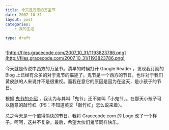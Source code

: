 ```yaml
---
title: 今天是万恶的万圣节
date: 2007-10-31
layout: post
categories:
    - 我的生活

type: draft
---
```


![http://files.gracecode.com/2007_10_31/1193823786.png](http://files.gracecode.com/2007_10_31/1193823786.png)

今天就是传说中西方的万圣节。清早的时候打开 Google Reader ，发现我订阅的 Blog 上已经有众多的对于鬼节的描述了。鬼节是一个西方的节日，也许对于我们黄皮肤的人来说并不是很重视。而我在意它的原因是因为在这天，是小孩子的节日。

根据 [鬼节的介绍](http://news.xinhuanet.com/ziliao/2003-10/24/content_1140829.htm) ，我认为与其叫「鬼节」还不如叫「小鬼节」。在那天小孩子可以随意的敲竹杠（PS：不知道英文「敲竹杠」怎么说来着）。

总之今天是一个值得愉快的节日，我将 Gracecode.com 的 Logo 改了一个样子。呵呵，这并不复杂。最后，希望大伙们鬼节同样快乐。
